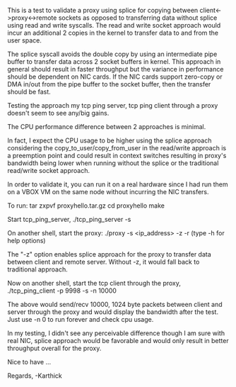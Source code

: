 This is a test to validate a proxy using splice for copying between client<->proxy<->remote sockets as opposed to
transferring data without splice using read and write syscalls.
The read and write socket approach would incur an additional 2 copies in the kernel to transfer data to and from the user space.

The splice syscall avoids the double copy by using an intermediate pipe buffer to transfer data across 2 socket buffers in kernel.
This approach in general should result in faster throughput but the variance in performance should be dependent on NIC cards.
If the NIC cards support zero-copy or DMA in/out from the pipe buffer to the socket buffer, then the transfer should be fast.

Testing the approach my tcp ping server, tcp ping client through a proxy doesn't seem to see any/big gains.

The CPU performance difference between 2 approaches is minimal.

In fact, I expect the CPU usage to be higher using the splice approach considering the copy_to_user/copy_from_user in the read/write approach is a preemption point and could result in context switches resulting in proxy's bandwidth being lower when running without the splice or the traditional read/write socket approach.

In order to validate it, you can run it on a real hardware since I had run them on a VBOX VM on the same node without incurring the NIC transfers.

To run:
tar zxpvf proxyhello.tar.gz
cd proxyhello
make

Start tcp_ping_server,
./tcp_ping_server -s <server ip>

On another shell, start the proxy:
./proxy -s <ip_address> -z  -r <remote server>
(type -h for help options)

The "-z" option enables splice approach for the proxy to transfer data between client and remote server.
Without -z, it would fall back to traditional approach.

Now on another shell, start the tcp client through the proxy,
./tcp_ping_client -p 9998 -s <ip of proxy> -n 10000

The above would send/recv 10000, 1024 byte packets between client and server through the proxy and would display the bandwidth after the test.
Just use -n 0 to run forever and check cpu usage.

In my testing, I didn't see any perceivable difference though I am sure with real NIC, splice approach would be favorable and would only result in better throughput overall for the proxy.

Nice to have ...

Regards,
-Karthick
